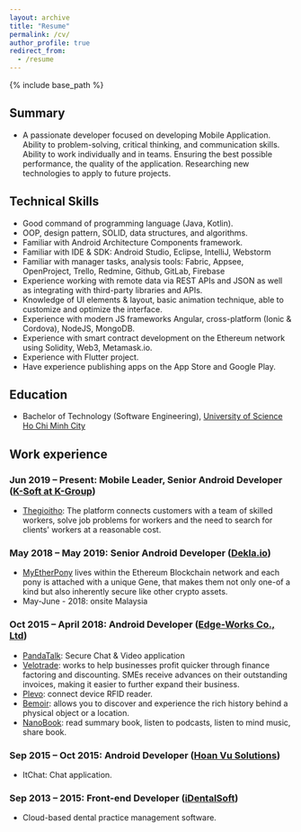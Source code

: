 ```yaml
---
layout: archive
title: "Resume"
permalink: /cv/
author_profile: true
redirect_from:
  - /resume
---
```


{% include base_path %}
## Summary
* A passionate developer focused on developing Mobile Application. Ability to problem-solving, critical thinking, and communication skills. Ability to work individually and in teams. Ensuring the best possible performance, the quality of the application. Researching new technologies to apply to future projects.

## Technical Skills
* Good command of programming language (Java, Kotlin).
* OOP, design pattern, SOLID, data structures, and algorithms.
* Familiar with Android Architecture Components framework.
* Familiar with IDE & SDK: Android Studio, Eclipse, IntelliJ, Webstorm
* Familiar with manager tasks, analysis tools: Fabric, Appsee, OpenProject, Trello, Redmine, Github, GitLab, Firebase
* Experience working with remote data via REST APIs and JSON as well as integrating with third-party libraries and APIs.
* Knowledge of UI elements & layout, basic animation technique, able to customize and optimize the interface.
* Experience with modern JS frameworks Angular, cross-platform (Ionic & Cordova), NodeJS, MongoDB.
* Experience with smart contract development on the Ethereum network using Solidity, Web3, Metamask.io.
* Experience with Flutter project.
* Have experience publishing apps on the App Store and Google Play.

## Education
* Bachelor of Technology (Software Engineering), [University of Science Ho Chi Minh City](https://www.hcmus.edu.vn/)

## Work experience
### Jun 2019 – Present: Mobile Leader, Senior Android Developer ([K-Soft at K-Group](https://k-group.asia/))
  * [Thegioitho](https://thegioitho.com/): The platform connects customers with a team of skilled workers, solve job problems for workers and the need to search for clients' workers at a reasonable cost.
  
### May 2018 – May 2019: Senior Android Developer ([Dekla.io](https://www.linkedin.com/company/deklaio/about/))
  * [MyEtherPony](https://myetherpony.io/) lives within the Ethereum Blockchain network and each pony is attached with a unique Gene, that makes them not only one-of a kind but also inherently secure like other crypto assets.
  * May-June - 2018: onsite Malaysia

### Oct 2015 – April 2018: Android Developer ([Edge-Works Co., Ltd](https://www.edge-works.net/))
  * [PandaTalk](http://www.pandatalkapp.com/): Secure Chat & Video application
  * [Velotrade](https://www.velotrade.com/): works to help businesses profit quicker through finance factoring and discounting. SMEs receive advances on their outstanding invoices, making it easier to further expand their business.
  * [Plevo](http://plevo.de/): connect device RFID reader.
  * [Bemoir](https://www.facebook.com/pg/bemoir/about/): allows you to discover and experience the rich history behind a physical object or a location.
  * [NanoBook](https://play.google.com/store/apps/details?id=com.nanobook&hl=vi): read summary book, listen to podcasts, listen to mind music, share book.

### Sep 2015 – Oct 2015: Android Developer ([Hoan Vu Solutions](http://www.hoanvusolutions.com.vn/))
  * ItChat: Chat application.

### Sep 2013 – 2015: Front-end Developer ([iDentalSoft](https://www.identalsoft.com/))
  * Cloud-based dental practice management software.
